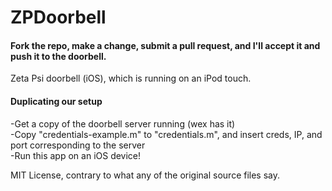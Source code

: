ZPDoorbell
==========

#### Fork the repo, make a change, submit a pull request, and I'll accept it and push it to the doorbell.

Zeta Psi doorbell (iOS), which is running on an iPod touch.

#### Duplicating our setup
-Get a copy of the doorbell server running (wex has it)  
-Copy "credentials-example.m" to "credentials.m", and insert creds, IP, and port corresponding to the server  
-Run this app on an iOS device!  

MIT License, contrary to what any of the original source files say.
